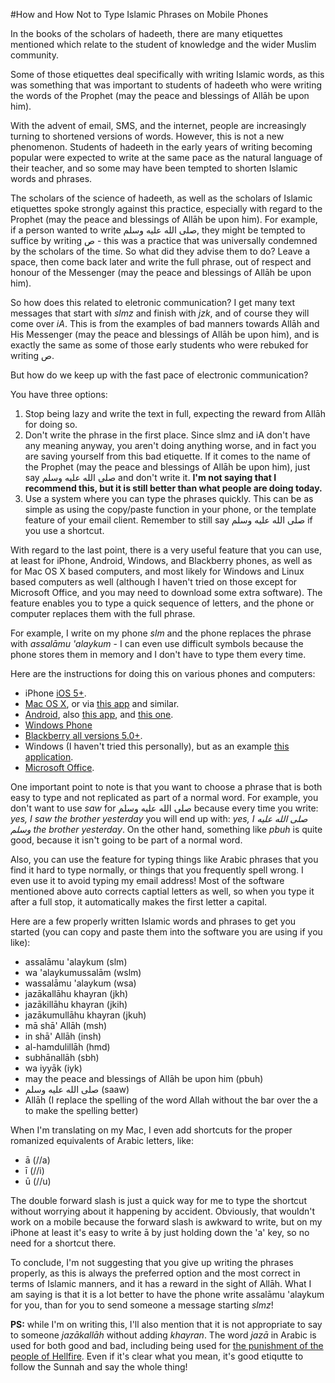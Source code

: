 [title: How and How Not to Type Islamic Phrases on Mobile Phones - muhammadtim.com]:/
[menu: Shortcuts]:/
[menu-locgroup: primary]:/
[order: 20]:/

#How and How Not to Type Islamic Phrases on Mobile Phones

In the books of the scholars of hadeeth, there are many etiquettes mentioned which relate to the student of knowledge and the wider Muslim community. 

Some of those etiquettes deal specifically with writing Islamic words, as this was something that was important to students of hadeeth who were writing the words of the Prophet (may the peace and blessings of Allāh be upon him).

With the advent of email, SMS, and the internet, people are increasingly turning to shortened versions of words. However, this is not a new phenomenon. Students of hadeeth in the early years of writing becoming popular were expected to write at the same pace as the natural language of their teacher, and so some may have been tempted to shorten Islamic words and phrases.

The scholars of the science of hadeeth, as well as the scholars of Islamic etiquettes spoke strongly against this practice, especially with regard to the Prophet (may the peace and blessings of Allāh be upon him). For example, if a person wanted to write صلى الله عليه وسلم, they might be tempted to suffice by writing ص - this was a practice that was universally condemned by the scholars of the time. So what did they advise them to do? Leave a space, then come back later and write the full phrase, out of respect and honour of the Messenger (may the peace and blessings of Allāh be upon him).

So how does this related to eletronic communication? I get many text messages that start with *slmz* and finish with *jzk*, and of course they will come over *iA*. This is from the examples of bad manners towards Allāh and His Messenger (may the peace and blessings of Allāh be upon him), and is exactly the same as some of those early students who were rebuked for writing ص. 

But how do we keep up with the fast pace of electronic communication? 

You have three options:

1. Stop being lazy and write the text in full, expecting the reward from Allāh for doing so.
2. Don't write the phrase in the first place. Since slmz and iA don't have any meaning anyway, you aren't doing anything worse, and in fact you are saving yourself from this bad etiquette. If it comes to the name of the Prophet (may the peace and blessings of Allāh be upon him), just say صلى الله عليه وسلم and don't write it. **I'm not saying that I recommend this, but it is still better than what people are doing today.**
3. Use a system where you can type the phrases quickly. This can be as simple as using the copy/paste function in your phone, or the template feature of your email client. Remember to still say  صلى الله عليه وسلم if you use a shortcut.

With regard to the last point, there is a very useful feature that you can use, at least for iPhone, Android, Windows, and Blackberry phones, as well as for Mac OS X based computers, and most likely for Windows and Linux based computers as well (although I haven't tried on those except for Microsoft Office, and you may need to download some extra software). The feature enables you to type a quick sequence of letters, and the phone or computer replaces them with the full phrase.

For example, I write on my phone *slm* and the phone replaces the phrase with *assalāmu 'alaykum* - I can even use difficult symbols because the phone stores them in memory and I don't have to type them every time.

Here are the instructions for doing this on various phones and computers:

* iPhone [iOS 5+](http://www.pcadvisor.co.uk/how-to/apple/3443065/how-use-keyboard-shortcuts/).
* [Mac OS X](http://www.cultofmac.com/155340/create-ios-style-keyboard-shortcuts-in-os-x-video-how-to/), or via [this app](https://itunes.apple.com/us/app/dashexpander/id458867049?mt=12) and similar.
* [Android](http://heresthethingblog.com/2012/12/04/androidiphone-tip-create-custom/), also [this app](http://www.swypeinc.com/), and [this one](https://play.google.com/store/apps/details?id=net.cdeguet.smartkeyboardpro&hl=en).
* [Windows Phone](http://www.windowsphone.com/en-us/how-to/wp7/basics/typing-shortcuts)
* [Blackberry all versions 5.0+](http://helpblog.blackberry.com/2012/08/blackberry-word-replace/).
* Windows (I haven't tried this personally), but as an example [this application](http://www.phraseexpress.com/).
* [Microsoft Office](http://office.microsoft.com/en-gb/word-help/create-or-change-an-autotext-entry-HP005186028.aspx).

One important point to note is that you want to choose a phrase that is both easy to type and not replicated as part of a normal word. For example, you don't want to use *saw* for  صلى الله عليه وسلم because every time you write: *yes, I saw the brother yesterday* you will end up with: *yes, I  صلى الله عليه وسلم the brother yesterday*. On the other hand, something like *pbuh* is quite good, because it isn't going to be part of a normal word.

Also, you can use the feature for typing things like Arabic phrases that you find it hard to type normally, or things that you frequently spell wrong. I even use it to avoid typing my email address! Most of the software mentioned above auto corrects captial letters as well, so when you type it after a full stop, it automatically makes the first letter a capital.

Here are a few properly written Islamic words and phrases to get you started (you can copy and paste them into the software you are using if you like):

* assalāmu 'alaykum (slm)
* wa 'alaykumussalām (wslm)
* wassalāmu 'alaykum (wsa)
* jazākallāhu khayran (jkh)
* jazākillāhu khayran (jkih) 
* jazākumullāhu khayran (jkuh)
* mā shā' Allāh (msh)
* in shā' Allāh (insh)
* al-hamdulillāh (hmd)
* subhānallāh (sbh)
* wa iyyāk (iyk)
* may the peace and blessings of Allāh be upon him (pbuh) 
*  صلى الله عليه وسلم  (saaw) 
* Allāh (I replace the spelling of the word Allah without the bar over the a to make the spelling better)

When I'm translating on my Mac, I even add shortcuts for the proper romanized equivalents of Arabic letters, like:

* ā (//a)
* ī (//i)
* ū (//u)

The double forward slash is just a quick way for me to type the shortcut without worrying about it happening by accident. Obviously, that wouldn't work on a mobile because the forward slash is awkward to write, but on my iPhone at least it's easy to write ā by just holding down the 'a' key, so no need for a shortcut there.

To conclude, I'm not suggesting that you give up writing the phrases properly, as this is always the preferred option and the most correct in terms of Islamic manners, and it has a reward in the sight of Allāh. What I am saying is that it is a lot better to have the phone write assalāmu 'alaykum for you, than for you to send someone a message starting *slmz*!

**PS:** while I'm on writing this, I'll also mention that it is not appropriate to say to someone *jazākallāh* without adding *khayran*. The word *jazā* in Arabic is used for both good and bad, including being used for [the punishment of the people of Hellfire](http://quran.com/9/95). Even if it's clear what you mean, it's good etiqutte to follow the Sunnah and say the whole thing! 
  


 






